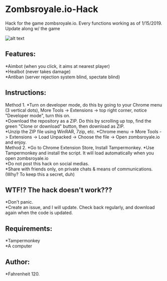 # Zombsroyale.io-Hack
Hack for the game zombsroyale.io. Every functions working as of 1/15/2019. Update along w/ the game

![alt text](https://veedif.com/files/thumbs/zombsroyale-io.jpg)

## Features: 
*Aimbot (when you click, it aims at nearest player)<BR>
*Healbot (never takes damage)<BR>
*Antiban (server rejection system blind, spectate blind)<BR>

## Instructions: 
Method 1.
*Turn on developer mode, do this by going to your Chrome menu (3 vertical dots), More Tools -> Extensions -> top right corner, notice "Developer mode", turn this on. <BR>
*Download the repository as a ZIP. Do this by scrolling up top, find the green "Clone or download" button, then download as ZIP. <BR>
*Unzip the ZIP file using WinRAR, 7zip, etc.
*Chrome menu -> More Tools -> Extensions -> Load Unpacked -> Choose the file -> Open zombsroyale.io and enjoy. <BR>
Method 2.
*Go to Chrome Extension Store, Install Tampermonkey.
*Use Tampermonkey and install the script. It will load automatically when you open zombsroyale.io <BR>
*Do not post this hack on social medias. <BR>
*Share with friends only, on private chats & means of communications. (Why? To keep this a secret, duh)<BR>

## WTF!? The hack doesn't work???
*Don't panic. <BR>
*Create an issue, and I will update. Check back regularly, and download again when the code is updated.<BR>

## Requirements: 
*Tampermonkey<BR>
*A computer<BR>

## Author: 
*Fahrenheit 120.
